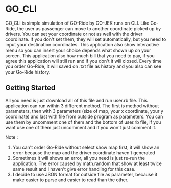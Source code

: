 # GO_CLI

GO_CLI is simple simulation of GO-Ride by GO-JEK runs on CLI. Like Go-Ride, the user as passenger can move to another coordinate picked up by drivers. You can set your coordinate or not as well with the driver coordinate. If you don't set them, they will set automatically, but you need to input your destination coordinates. This application also show interactive menu so you can insert your choice depends what shown up on your screen. This application also how much bill that you need to pay, if you agree this application will still run and if you don't it will closed. Every time you order Go-Ride, it will saved on .txt file as history and you also can see your Go-Ride history.

## Getting Started
All you need is just download all of this file and run user.rb file.
This application can run within 3 different method. The first is method without parameters, then with 3 parameters (size of map, your x coordinate, your y coordinate) and last with file from outside program as parameters. You can use them by uncomment one of them and the bottom of user.rb file, if you want use one of them just uncomment and if you won't just comment it.


Note : 
1. You can't order Go-Ride without select show map first, it will show an error because the map and the driver coordinate haven't generated
2. Sometimes it will shows an error, all you need is just re-run the application. The error caused by math.random that show at least twice same result and I haven't give error handling for this case.
3. I decide to use JSON format for outside file as parameter, because it make easier to parse and easier to read than the other.

